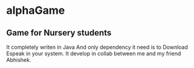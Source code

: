 # alphaGame

## Game for Nursery students

It completely writen in Java And only dependency it need is to Download Espeak in your system.
It develop in collab between me and my friend Abhishek.
